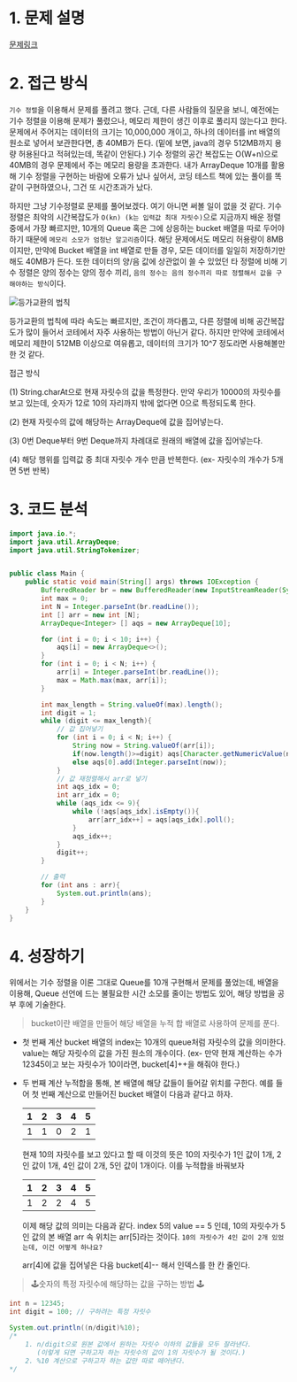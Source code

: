 # 1. 문제 설명

[문제링크](https://www.acmicpc.net/problem/10989)

# 2. 접근 방식

`기수 정렬`을 이용해서 문제를 풀려고 했다. 근데, 다른 사람들의 질문을 보니, 예전에는 기수 정렬을 이용해 문제가 풀렸으나, 메모리 제한이 생긴 이후로 풀리지 않는다고 한다. 문제에서 주어지는 데이터의 크기는 10,000,000 개이고, 하나의 데이터를 int 배열의 원소로 넣어서 보관한다면, 총 40MB가 든다. (밑에 보면, java의 경우 512MB까지 용량 허용된다고 적혀있는데, 똑같이 안된다.)
기수 정렬의 공간 복잡도는 O(W+n)으로 40MB의 경우 문제에서 주는 메모리 용량을 초과한다. 내가 ArrayDeque 10개를 활용해 기수 정렬을 구현하는 바람에 오류가 났나 싶어서, 코딩 테스트 책에 있는 풀이를 똑같이 구현하였으나, 그건 또 시간초과가 났다.

하지만 그냥 기수정렬로 문제를 풀어보겠다. 여기 아니면 써볼 일이 없을 것 같다. 기수정렬은 최악의 시간복잡도가 `O(kn) (k는 입력값 최대 자릿수)`으로 지금까지 배운 정렬 중에서 가장 빠르지만, 10개의 Queue 혹은 그에 상응하는 bucket 배열을 따로 두어야 하기 때문에 `메모리 소모가 엄청난 알고리즘`이다.
해당 문제에서도 메모리 허용량이 8MB 이지만, 만약에 Bucket 배열을 int 배열로 만들 경우, 모든 데이터를 일일히 저장하기만 해도 40MB가 든다. 
또한 데이터의 양/음 값에 상관없이 쓸 수 있었던 타 정렬에 비해 기수 정렬은 양의 정수는 양의 정수 끼리, `음의 정수는 음의 정수끼리 따로 정렬해서 값을 구해야하는 방식`이다. 

![등가교환의 법칙](../../../../Downloads/3eUfIyCEfFpuAayecUAIdLkqOGSIVnJWDiwjBfHS1q9jBdeW5VkVxjKlafPmZw9vrSNOhXS-HE2f0z1BfNKqiJ2hQIUweSGsprYtKdCubFubZebQYR-vF4fE4wsvmBXqLoA0bgBXlRxAVpJoWqDFXQ.webp)

등가교환의 법칙에 따라 속도는 빠르지만, 조건이 까다롭고, 다른 정렬에 비해 공간복잡도가 많이 들어서 코테에서 자주 사용하는 방법이 아닌거 같다. 하지만 만약에 코테에서 메모리 제한이 512MB 이상으로 여유롭고, 데이터의 크기가 10^7 정도라면 사용해볼만 한 것 같다.

접근 방식 

(1) String.charAt으로 현재 자릿수의 값을 특정한다. 만약 우리가 10000의 자릿수를 보고 있는데, 숫자가 12로 10의 자리까지 밖에 없다면 0으로 특정되도록 한다.

(2) 현재 자릿수의 값에 해당하는 ArrayDeque에 값을 집어넣는다.

(3) 0번 Deque부터 9번 Deque까지 차례대로 원래의 배열에 값을 집어넣는다. 

(4) 해당 행위를 입력값 중 최대 자릿수 개수 만큼 반복한다. (ex- 자릿수의 개수가 5개면 5번 반복)

# 3. 코드 분석 

```java
import java.io.*;
import java.util.ArrayDeque;
import java.util.StringTokenizer;


public class Main {
    public static void main(String[] args) throws IOException {
        BufferedReader br = new BufferedReader(new InputStreamReader(System.in));
        int max = 0;
        int N = Integer.parseInt(br.readLine());
        int [] arr = new int [N];
        ArrayDeque<Integer> [] aqs = new ArrayDeque[10];

        for (int i = 0; i < 10; i++) {
            aqs[i] = new ArrayDeque<>();
        }
        for (int i = 0; i < N; i++) {
            arr[i] = Integer.parseInt(br.readLine());
            max = Math.max(max, arr[i]);
        }

        int max_length = String.valueOf(max).length();
        int digit = 1;
        while (digit <= max_length){
            // 값 집어넣기
            for (int i = 0; i < N; i++) {
                String now = String.valueOf(arr[i]);
                if(now.length()>=digit) aqs[Character.getNumericValue(now.charAt(now.length()-digit))].add(Integer.parseInt(now));
                else aqs[0].add(Integer.parseInt(now));
            }
            // 값 재정렬해서 arr로 넣기
            int aqs_idx = 0;
            int arr_idx = 0;
            while (aqs_idx <= 9){
                while (!aqs[aqs_idx].isEmpty()){
                    arr[arr_idx++] = aqs[aqs_idx].poll();
                }
                aqs_idx++;
            }
            digit++;
        }

        // 출력
        for (int ans : arr){
            System.out.println(ans);
        }
    }
}
```

# 4. 성장하기

위에서는 기수 정렬을 이론 그대로 Queue를 10개 구현해서 문제를 풀었는데, 배열을 이용해, Queue 선언에 드는 불필요한 시간 소모를 줄이는 방법도 있어, 해당 방법을 공부 후에 기술한다. 

> bucket이란 배열을 만들어 해당 배열을 누적 합 배열로 사용하여 문제를 푼다.

- 첫 번째 계산
  bucket 배열의 index는 10개의 queue처럼 자릿수의 값을 의미한다. value는 해당 자릿수의 값을 가진 원소의 개수이다.
  (ex- 만약 현재 계산하는 수가 12345이고 보는 자릿수가 10이라면, bucket[4]++을 해줘야 한다.)

- 두 번째 계산
  누적합을 통해, 본 배열에 해당 값들이 들어갈 위치를 구한다. 예를 들어 
  첫 번째 계산으로 만들어진 bucket 배열이 다음과 같다고 하자. 

  | 1    | 2    | 3    | 4    | 5    |
  | ---- | ---- | ---- | ---- | ---- |
  | 1    | 1    | 0    | 2    | 1    |

  현재 10의 자릿수를 보고 있다고 할 때 이것의 뜻은 10의 자릿수가 1인 값이 1개, 2인 값이 1개, 4인 값이 2개, 5인 값이 1개이다.
  이를 누적합을 바꿔보자

  | 1    | 2    | 3    | 4    | 5    |
  | ---- | ---- | ---- | ---- | ---- |
  | 1    | 2    | 2    | 4    | 5    |

  이제 해당 값의 의미는 다음과 같다. index 5의 value == 5 인데, 10의 자릿수가 5인 값의 본 배열 arr 속 위치는 arr[5]라는 것이다. 
  `10의 자릿수가 4인 값이 2개 있었는데, 이건 어떻게 하나요?`

  arr[4]에 값을 집어넣은 다음 bucket[4]-- 해서 인덱스를 한 칸 줄인다. 

> 🕹️숫자의 특정 자릿수에 해당하는 값을 구하는 방법 🕹️

```java
int n = 12345; 
int digit = 100; // 구하려는 특정 자릿수 

System.out.println((n/digit)%10);
/*
	1. n/digit으로 원본 값에서 원하는 자릿수 이하의 값들을 모두 잘라낸다.
	   (이렇게 되면 구하고자 하는 자릿수의 값이 1의 자릿수가 될 것이다.)
	2. %10 계산으로 구하고자 하는 값만 따로 떼어낸다.
*/
```